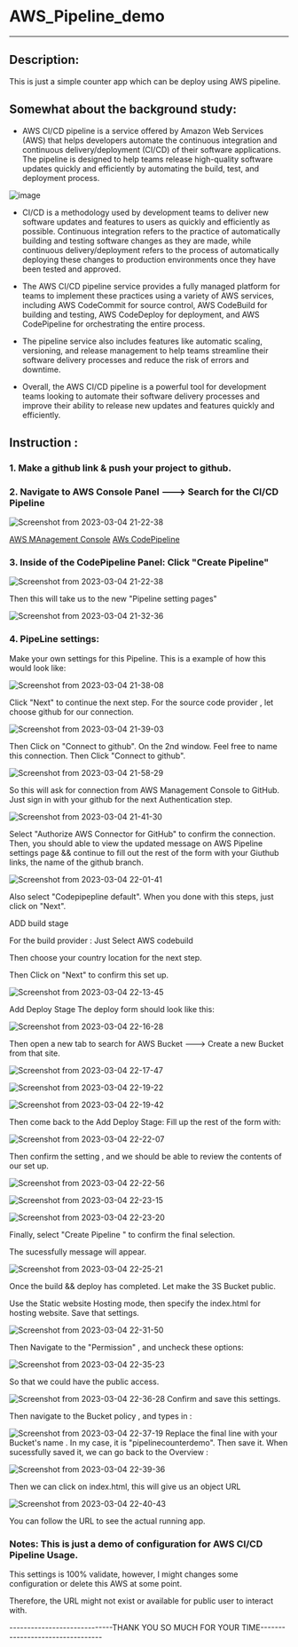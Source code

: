 # AWS_Pipeline_demo
-----------------------------------------------------------------------------------------

## Description:
This is just a simple counter app which can be deploy using AWS pipeline.

## Somewhat about the background study:
* AWS CI/CD pipeline is a service offered by Amazon Web Services (AWS) that helps developers automate the continuous integration and continuous delivery/deployment (CI/CD) of their software applications. The pipeline is designed to help teams release high-quality software updates quickly and efficiently by automating the build, test, and deployment process.

![image](https://user-images.githubusercontent.com/49017322/222925185-3a180cbd-df53-4a78-96b6-0be48c3b6bed.png)

* CI/CD is a methodology used by development teams to deliver new software updates and features to users as quickly and efficiently as possible. Continuous integration refers to the practice of automatically building and testing software changes as they are made, while continuous delivery/deployment refers to the process of automatically deploying these changes to production environments once they have been tested and approved.

* The AWS CI/CD pipeline service provides a fully managed platform for teams to implement these practices using a variety of AWS services, including AWS CodeCommit for source control, AWS CodeBuild for building and testing, AWS CodeDeploy for deployment, and AWS CodePipeline for orchestrating the entire process.

* The pipeline service also includes features like automatic scaling, versioning, and release management to help teams streamline their software delivery processes and reduce the risk of errors and downtime.

* Overall, the AWS CI/CD pipeline is a powerful tool for development teams looking to automate their software delivery processes and improve their ability to release new updates and features quickly and efficiently.


## Instruction :
### 1. Make a github link & push your project to github.

### 2. Navigate to AWS Console Panel ---> Search for the CI/CD Pipeline 

![Screenshot from 2023-03-04 21-22-38](https://user-images.githubusercontent.com/49017322/222924959-19629e14-5744-4087-81fc-7ceb7e1d07a3.png)


[AWS MAnagement Console](https://us-east-2.console.aws.amazon.com/console/home?region=us-east-2)
[AWs CodePipeline](https://us-east-2.console.aws.amazon.com/codesuite/codepipeline/home?region=us-east-2)


### 3. Inside of the CodePipeline Panel: Click "Create Pipeline"

![Screenshot from 2023-03-04 21-22-38](https://user-images.githubusercontent.com/49017322/222925301-c15b88d0-2498-4961-80d5-5ace8a439592.png)


Then this will take us to the new "Pipeline setting pages"

![Screenshot from 2023-03-04 21-32-36](https://user-images.githubusercontent.com/49017322/222925355-0bba70e0-f947-45e4-b4d4-78cbfa85af0c.png)

### 4. PipeLine settings:
Make your own settings for this Pipeline. This is a example of how this would look like:

![Screenshot from 2023-03-04 21-38-08](https://user-images.githubusercontent.com/49017322/222925535-5a3c081e-d89a-4f32-975b-ebe363c2f228.png)

Click "Next" to continue the next step.
For the source code provider , let choose github for our connection.

![Screenshot from 2023-03-04 21-39-03](https://user-images.githubusercontent.com/49017322/222925599-bfea9e99-38ed-4b77-825c-709bcf5e92cf.png)


Then Click on "Connect to github". On the 2nd window.
Feel free to name this connection. Then Click "Connect to github".

![Screenshot from 2023-03-04 21-58-29](https://user-images.githubusercontent.com/49017322/222926258-195fee32-2567-411d-8ca9-75d0d0e8ba61.png)


So this will ask for connection from AWS Management Console to GitHub.
Just sign in with your github for the next Authentication step.

![Screenshot from 2023-03-04 21-41-30](https://user-images.githubusercontent.com/49017322/222925720-03782f2d-ad22-4c36-be6e-a01d13529d74.png)

Select "Authorize AWS Connector for GitHub" to confirm the connection.
Then, you should able to view the updated message on AWS Pipeline settings page && continue to fill out the rest of the form with your Giuthub links, the name of the github branch.

![Screenshot from 2023-03-04 22-01-41](https://user-images.githubusercontent.com/49017322/222926432-6d117bfd-b34d-48ff-9665-17ca36b25cbe.png)

Also select "Codepipepline default". When you done with this steps, just click on "Next".

ADD build stage

For the build provider : Just Select AWS codebuild

Then choose your country location for the next step.

Then Click on "Next" to confirm this set up.

![Screenshot from 2023-03-04 22-13-45](https://user-images.githubusercontent.com/49017322/222926825-91c071b7-9b84-4ba2-8fe1-b18193c7438c.png)


Add Deploy Stage
The deploy form should look like this:

![Screenshot from 2023-03-04 22-16-28](https://user-images.githubusercontent.com/49017322/222926869-edaf5fb3-e441-4903-aeed-d2100a7acf69.png)

Then open a new tab to search for AWS Bucket ---> Create  a new Bucket from that site.

![Screenshot from 2023-03-04 22-17-47](https://user-images.githubusercontent.com/49017322/222926929-2b901afd-2385-4a90-8671-6c133a6806dd.png)

![Screenshot from 2023-03-04 22-19-22](https://user-images.githubusercontent.com/49017322/222926980-d9c97f21-5733-456f-a94e-ec3aa95e9363.png)

![Screenshot from 2023-03-04 22-19-42](https://user-images.githubusercontent.com/49017322/222926987-ffefc074-72f1-4e21-8122-e81eb565da42.png)


Then come back to the Add Deploy Stage:
Fill up the rest of the form with:

![Screenshot from 2023-03-04 22-22-07](https://user-images.githubusercontent.com/49017322/222927076-678eb638-91f8-40fb-8eeb-2fc9bfc62b2f.png)


Then confirm the setting , and we should be able to review the contents of our set up.

![Screenshot from 2023-03-04 22-22-56](https://user-images.githubusercontent.com/49017322/222927159-0f8ae2f3-6973-4cf6-88ab-2d6c7a4e7b09.png)

![Screenshot from 2023-03-04 22-23-15](https://user-images.githubusercontent.com/49017322/222927168-8bf569a1-f4e7-453b-9906-0fb7d40320c5.png)

![Screenshot from 2023-03-04 22-23-20](https://user-images.githubusercontent.com/49017322/222927171-d70f02f1-fa45-48b7-a082-41b590dbaf93.png)

Finally, select "Create Pipeline " to confirm the final selection.

The sucessfully message will appear.

![Screenshot from 2023-03-04 22-25-21](https://user-images.githubusercontent.com/49017322/222927223-488a644d-1f42-4153-ac55-9a4d12d98b34.png)


Once the build && deploy has completed. Let make the 3S Bucket public.

Use the Static website Hosting mode, then specify the index.html for hosting website. Save that settings.

![Screenshot from 2023-03-04 22-31-50](https://user-images.githubusercontent.com/49017322/222927522-101c5a49-8ee8-43fc-a646-4a5b97674e1c.png)

Then Navigate to the "Permission" , and uncheck these options:

![Screenshot from 2023-03-04 22-35-23](https://user-images.githubusercontent.com/49017322/222927580-9be59cd6-d587-4974-902d-b5494f2ad3b0.png)

So that we could have the public access.

![Screenshot from 2023-03-04 22-36-28](https://user-images.githubusercontent.com/49017322/222927598-8a6037de-506a-4458-8713-4e37d6869fbb.png)
Confirm and save this settings.


Then navigate to the Bucket policy , and types in :

![Screenshot from 2023-03-04 22-37-19](https://user-images.githubusercontent.com/49017322/222927645-5f7bb612-c452-4b3f-bfa9-75f57bf5628b.png)
Replace the final line with your Bucket's name .
In my case, it is "pipelinecounterdemo". Then save it. 
When sucessfully saved it, we can go back to the Overview :

![Screenshot from 2023-03-04 22-39-36](https://user-images.githubusercontent.com/49017322/222927736-e7d5dbc8-8da4-4f3a-8385-f87abe58d843.png)

Then we can click on index.html, this will give us an object URL

![Screenshot from 2023-03-04 22-40-43](https://user-images.githubusercontent.com/49017322/222927766-89660be1-0a65-4214-9969-07eef652a120.png)

You can follow the URL to see the actual running app.

### Notes: This is just a demo of configuration for AWS CI/CD Pipeline Usage.

This settings is 100% validate, however, I might changes some configuration or delete this AWS at some point.

Therefore, the URL might not exist or available for public user to interact with.

-----------------------------THANK YOU SO MUCH FOR YOUR TIME---------------------------------



